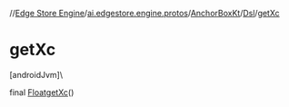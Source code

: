 //[Edge Store Engine](../../../../index.md)/[ai.edgestore.engine.protos](../../index.md)/[AnchorBoxKt](../index.md)/[Dsl](index.md)/[getXc](get-xc.md)

# getXc

[androidJvm]\

final [Float](https://developer.android.com/reference/kotlin/java/lang/Float.html)[getXc](get-xc.md)()
